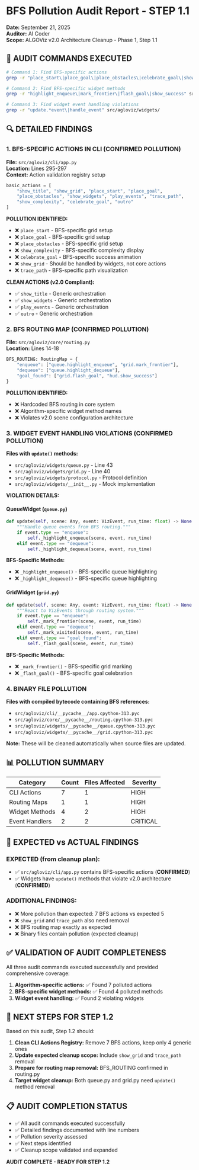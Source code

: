 # BFS Pollution Audit Report - STEP 1.1

**Date:** September 21, 2025  
**Auditor:** AI Coder  
**Scope:** ALGOViz v2.0 Architecture Cleanup - Phase 1, Step 1.1

## 🎯 **AUDIT COMMANDS EXECUTED**

```bash
# Command 1: Find BFS-specific actions
grep -r "place_start\|place_goal\|place_obstacles\|celebrate_goal\|show_complexity" src/

# Command 2: Find BFS-specific widget methods  
grep -r "highlight_enqueue\|mark_frontier\|flash_goal\|show_success" src/

# Command 3: Find widget event handling violations
grep -r "update.*event\|handle_event" src/agloviz/widgets/
```

## 🔍 **DETAILED FINDINGS**

### **1. BFS-SPECIFIC ACTIONS IN CLI (CONFIRMED POLLUTION)**

**File:** `src/agloviz/cli/app.py`  
**Location:** Lines 295-297  
**Context:** Action validation registry setup

```python
basic_actions = [
    "show_title", "show_grid", "place_start", "place_goal",
    "place_obstacles", "show_widgets", "play_events", "trace_path", 
    "show_complexity", "celebrate_goal", "outro"
]
```

**POLLUTION IDENTIFIED:**
- ❌ `place_start` - BFS-specific grid setup
- ❌ `place_goal` - BFS-specific grid setup  
- ❌ `place_obstacles` - BFS-specific grid setup
- ❌ `show_complexity` - BFS-specific complexity display
- ❌ `celebrate_goal` - BFS-specific success animation
- ❌ `show_grid` - Should be handled by widgets, not core actions
- ❌ `trace_path` - BFS-specific path visualization

**CLEAN ACTIONS (v2.0 Compliant):**
- ✅ `show_title` - Generic orchestration
- ✅ `show_widgets` - Generic orchestration  
- ✅ `play_events` - Generic orchestration
- ✅ `outro` - Generic orchestration

### **2. BFS ROUTING MAP (CONFIRMED POLLUTION)**

**File:** `src/agloviz/core/routing.py`  
**Location:** Lines 14-18

```python
BFS_ROUTING: RoutingMap = {
    "enqueue": ["queue.highlight_enqueue", "grid.mark_frontier"],
    "dequeue": ["queue.highlight_dequeue"], 
    "goal_found": ["grid.flash_goal", "hud.show_success"]
}
```

**POLLUTION IDENTIFIED:**
- ❌ Hardcoded BFS routing in core system
- ❌ Algorithm-specific widget method names
- ❌ Violates v2.0 scene configuration architecture

### **3. WIDGET EVENT HANDLING VIOLATIONS (CONFIRMED POLLUTION)**

**Files with `update()` methods:**
- `src/agloviz/widgets/queue.py` - Line 43
- `src/agloviz/widgets/grid.py` - Line 40  
- `src/agloviz/widgets/protocol.py` - Protocol definition
- `src/agloviz/widgets/__init__.py` - Mock implementation

**VIOLATION DETAILS:**

#### **QueueWidget (`queue.py`)**
```python
def update(self, scene: Any, event: VizEvent, run_time: float) -> None:
    """Handle queue events from BFS routing."""
    if event.type == "enqueue":
        self._highlight_enqueue(scene, event, run_time)
    elif event.type == "dequeue":
        self._highlight_dequeue(scene, event, run_time)
```

**BFS-Specific Methods:**
- ❌ `_highlight_enqueue()` - BFS-specific queue highlighting
- ❌ `_highlight_dequeue()` - BFS-specific queue highlighting

#### **GridWidget (`grid.py`)**
```python
def update(self, scene: Any, event: VizEvent, run_time: float) -> None:
    """React to VizEvents through routing system."""
    if event.type == "enqueue":
        self._mark_frontier(scene, event, run_time)
    elif event.type == "dequeue":
        self._mark_visited(scene, event, run_time)
    elif event.type == "goal_found":
        self._flash_goal(scene, event, run_time)
```

**BFS-Specific Methods:**
- ❌ `_mark_frontier()` - BFS-specific grid marking
- ❌ `_flash_goal()` - BFS-specific goal celebration

### **4. BINARY FILE POLLUTION**

**Files with compiled bytecode containing BFS references:**
- `src/agloviz/cli/__pycache__/app.cpython-313.pyc`
- `src/agloviz/core/__pycache__/routing.cpython-313.pyc`  
- `src/agloviz/widgets/__pycache__/queue.cpython-313.pyc`
- `src/agloviz/widgets/__pycache__/grid.cpython-313.pyc`

**Note:** These will be cleaned automatically when source files are updated.

## 📊 **POLLUTION SUMMARY**

| Category | Count | Files Affected | Severity |
|----------|-------|----------------|----------|
| CLI Actions | 7 | 1 | HIGH |
| Routing Maps | 1 | 1 | HIGH |
| Widget Methods | 4 | 2 | HIGH |
| Event Handlers | 2 | 2 | CRITICAL |

## 🎯 **EXPECTED vs ACTUAL FINDINGS**

### **EXPECTED (from cleanup plan):**
- ✅ `src/agloviz/cli/app.py` contains BFS-specific actions (**CONFIRMED**)
- ✅ Widgets have `update()` methods that violate v2.0 architecture (**CONFIRMED**)

### **ADDITIONAL FINDINGS:**
- ❌ More pollution than expected: 7 BFS actions vs expected 5
- ❌ `show_grid` and `trace_path` also need removal
- ❌ BFS routing map exactly as expected
- ❌ Binary files contain pollution (expected cleanup)

## ✅ **VALIDATION OF AUDIT COMPLETENESS**

All three audit commands executed successfully and provided comprehensive coverage:

1. **Algorithm-specific actions:** ✅ Found 7 polluted actions
2. **BFS-specific widget methods:** ✅ Found 4 polluted methods  
3. **Widget event handling:** ✅ Found 2 violating widgets

## 🚀 **NEXT STEPS FOR STEP 1.2**

Based on this audit, Step 1.2 should:

1. **Clean CLI Actions Registry:** Remove 7 BFS actions, keep only 4 generic ones
2. **Update expected cleanup scope:** Include `show_grid` and `trace_path` removal
3. **Prepare for routing map removal:** BFS_ROUTING confirmed in routing.py
4. **Target widget cleanup:** Both queue.py and grid.py need `update()` method removal

## 📋 **AUDIT COMPLETION STATUS**

- ✅ All audit commands executed successfully
- ✅ Detailed findings documented with line numbers
- ✅ Pollution severity assessed  
- ✅ Next steps identified
- ✅ Cleanup scope validated and expanded

**AUDIT COMPLETE - READY FOR STEP 1.2**
